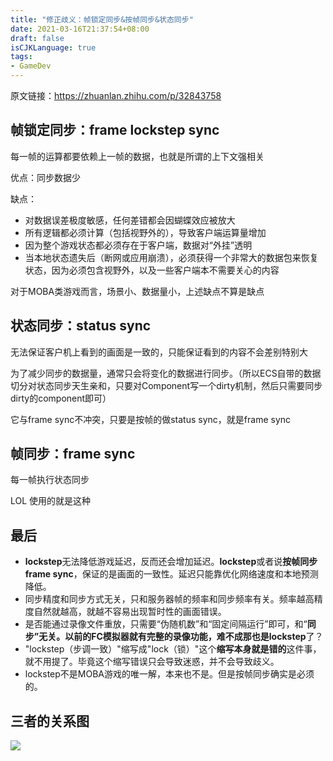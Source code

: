 ```yaml
---
title: "修正歧义：帧锁定同步&按帧同步&状态同步"
date: 2021-03-16T21:37:54+08:00
draft: false
isCJKLanguage: true
tags:
- GameDev
---
```




原文链接：https://zhuanlan.zhihu.com/p/32843758

## 帧锁定同步：frame lockstep sync

每一帧的运算都要依赖上一帧的数据，也就是所谓的上下文强相关

优点：同步数据少

缺点：

- 对数据误差极度敏感，任何差错都会因蝴蝶效应被放大
- 所有逻辑都必须计算（包括视野外的），导致客户端运算量增加
- 因为整个游戏状态都必须存在于客户端，数据对“外挂”透明
- 当本地状态遗失后（断网或应用崩溃），必须获得一个非常大的数据包来恢复状态，因为必须包含视野外，以及一些客户端本不需要关心的内容

对于MOBA类游戏而言，场景小、数据量小，上述缺点不算是缺点



## 状态同步：status sync

无法保证客户机上看到的画面是一致的，只能保证看到的内容不会差别特别大

为了减少同步的数据量，通常只会将变化的数据进行同步。（所以ECS自带的数据切分对状态同步天生亲和，只要对Component写一个dirty机制，然后只需要同步dirty的component即可）

它与frame sync不冲突，只要是按帧的做status sync，就是frame sync



## 帧同步：frame sync

每一帧执行状态同步

LOL 使用的就是这种



## 最后

- **lockstep**无法降低游戏延迟，反而还会增加延迟。**lockstep**或者说**按帧同步frame sync**，保证的是画面的一致性。延迟只能靠优化网络速度和本地预测降低。
- 同步精度和同步方式无关，只和服务器帧的频率和同步频率有关。频率越高精度自然就越高，就越不容易出现暂时性的画面错误。
- 是否能通过录像文件重放，只需要“伪随机数”和“固定间隔运行”即可，和“**同步”**无关。以前的FC模拟器就有完整的录像功能，难不成那也是**lockstep**了？
- "lockstep（步调一致）"缩写成"lock（锁）"这个**缩写本身就是错的**这件事，就不用提了。毕竟这个缩写错误只会导致迷惑，并不会导致歧义。
- lockstep不是MOBA游戏的唯一解，本来也不是。但是按帧同步确实是必须的。



## 三者的关系图

![](/images/029/frame_sync.jpg)

